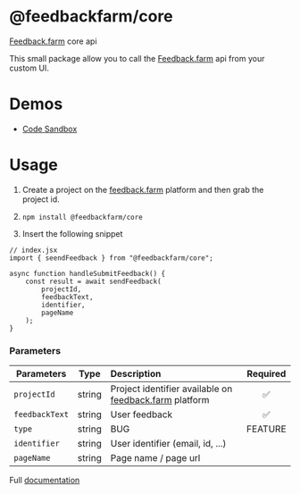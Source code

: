# @feedbackfarm/core

[Feedback.farm](https://feedback.farm) core api

This small package allow you to call the [Feedback.farm](https://feedback.farm) api from your custom UI.

# Demos

- [Code Sandbox](https://codesandbox.io/s/feedbackfarm-core-2lkn0?file=/src/App.js)

# Usage

1. Create a project on the [feedback.farm](https://feedback.farm) platform and then grab the project id.

2. `npm install @feedbackfarm/core`

3. Insert the following snippet

```
// index.jsx
import { seendFeedback } from "@feedbackfarm/core";

async function handleSubmitFeedback() {
    const result = await sendFeedback(
        projectId,
        feedbackText,
        identifier,
        pageName
    );
}
```

### Parameters

| Parameters     |  Type  | Description                                                             | Required |
| -------------- | :----: | :---------------------------------------------------------------------- | :------: |
| `projectId`    | string | Project identifier available on [feedback.farm](feedback.farm) platform |    ✅    |
| `feedbackText` | string | User feedback                                                           |    ✅    |
| `type`         | string | BUG | FEATURE | OTHER                                                   |    ✅    |
| `identifier`   | string | User identifier (email, id, ...)                                        |          |
| `pageName`     | string | Page name / page url                                                    |          |

Full [documentation](https://www.notion.so/Build-Your-Own-Widget-fb729b98e1694d7c8bc019b4d19622c9)
